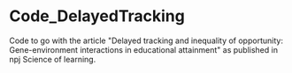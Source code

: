 # Code_DelayedTracking
Code to go with the article "Delayed tracking and inequality of opportunity: Gene-environment interactions in educational attainment" as published in npj Science of learning.

